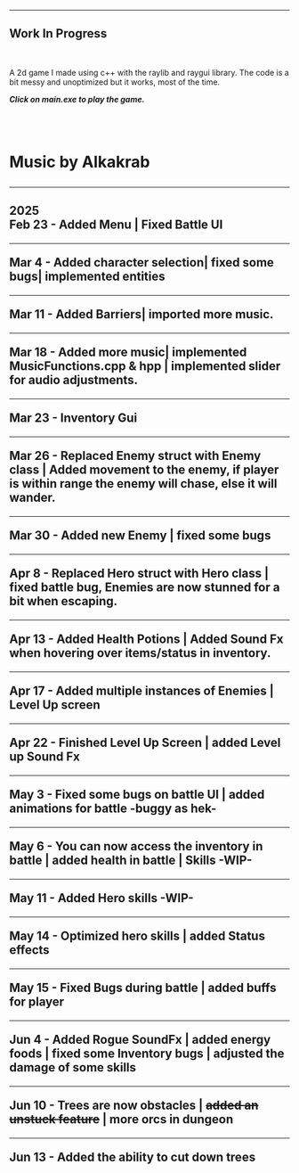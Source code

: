 ------------------
Work In Progress
------------------
<br>
<p>A 2d game I made using c++ with the raylib and raygui library. The code is a bit messy and unoptimized but it works, most of the time.</p>
<p><em><b>Click on main.exe to play the game.</b></em></p>
<br>
<br>
<h1>Music by Alkakrab
<hr>
<h2> 2025
<br>
Feb 23 - Added Menu | Fixed Battle UI
<hr>
Mar 4 - Added character selection| fixed some bugs| implemented entities
<hr>
Mar 11 - Added Barriers| imported more music.
<hr>
Mar 18 - Added more music| implemented MusicFunctions.cpp & hpp | implemented slider for audio adjustments.
<hr>
Mar 23 - Inventory Gui
<hr>
Mar 26 - Replaced Enemy struct with Enemy class | Added movement to the enemy, if player is within range the enemy will chase, else it will wander.
<hr>
Mar 30 - Added new Enemy | fixed some bugs
<hr>
Apr 8 - Replaced Hero struct with Hero class | fixed battle bug, Enemies are now stunned for a bit when escaping.
<hr>
Apr 13 - Added Health Potions | Added Sound Fx when hovering over items/status in inventory.
<hr>
Apr 17 - Added multiple instances of Enemies | Level Up screen 
<hr>
Apr 22 - Finished Level Up Screen | added Level up Sound Fx
<hr>
May 3 - Fixed some bugs on battle UI | added animations for battle -buggy as hek-
<hr>
May 6 - You can now access the inventory in battle | added health in battle | Skills -WIP-
<hr>
May 11 - Added Hero skills -WIP-
<hr>
May 14 - Optimized hero skills | added Status effects
<hr>
May 15 - Fixed Bugs during battle | added buffs for player 
<hr>
Jun 4 - Added Rogue SoundFx | added energy foods | fixed some Inventory bugs | adjusted the damage of some skills
<hr>
Jun 10 - Trees are now obstacles | <strike>added an unstuck feature</strike> | more orcs in dungeon  
<hr>
Jun 13 - Added the ability to cut down trees